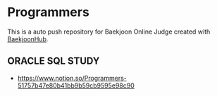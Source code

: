 # Programmers
This is a auto push repository for Baekjoon Online Judge created with [BaekjoonHub](https://github.com/BaekjoonHub/BaekjoonHub).

## ORACLE SQL STUDY
- https://www.notion.so/Programmers-51757b47e80b41bb9b59cb9595e98c90
